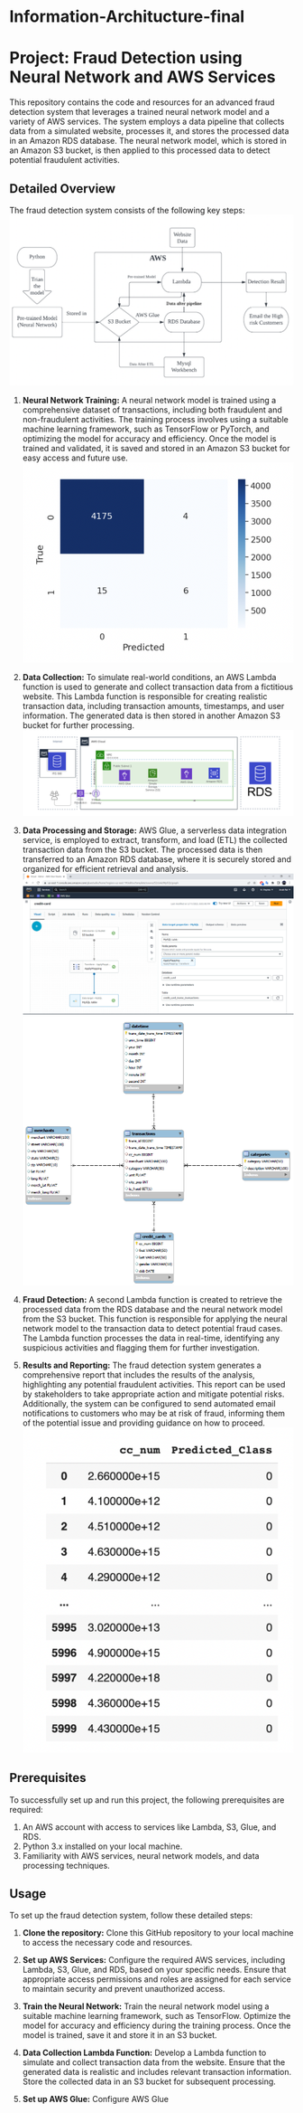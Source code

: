 # Information-Architucture-final
# Project: Fraud Detection using Neural Network and AWS Services

This repository contains the code and resources for an advanced fraud detection system that leverages a trained neural network model and a variety of AWS services. The system employs a data pipeline that collects data from a simulated website, processes it, and stores the processed data in an Amazon RDS database. The neural network model, which is stored in an Amazon S3 bucket, is then applied to this processed data to detect potential fraudulent activities.

## Detailed Overview

The fraud detection system consists of the following key steps:
![Workflow Diagram](https://github.com/DengyiLiu/Information-Architucture-final/blob/main/Screen%20Shot%202023-05-11%20at%2011.45.03%20PM.png)
1. **Neural Network Training:** A neural network model is trained using a comprehensive dataset of transactions, including both fraudulent and non-fraudulent activities. The training process involves using a suitable machine learning framework, such as TensorFlow or PyTorch, and optimizing the model for accuracy and efficiency. Once the model is trained and validated, it is saved and stored in an Amazon S3 bucket for easy access and future use.
![Model Performance](https://github.com/DengyiLiu/Information-Architucture-final/blob/main/Screen%20Shot%202023-05-11%20at%2011.51.55%20PM.png)
2. **Data Collection:** To simulate real-world conditions, an AWS Lambda function is used to generate and collect transaction data from a fictitious website. This Lambda function is responsible for creating realistic transaction data, including transaction amounts, timestamps, and user information. The generated data is then stored in another Amazon S3 bucket for further processing.
![Collect data Diagram](https://github.com/DengyiLiu/Information-Architucture-final/blob/main/451683853078_.pic.jpg)
3. **Data Processing and Storage:** AWS Glue, a serverless data integration service, is employed to extract, transform, and load (ETL) the collected transaction data from the S3 bucket. The processed data is then transferred to an Amazon RDS database, where it is securely stored and organized for efficient retrieval and analysis.
![Glue Job Diagram](https://github.com/DengyiLiu/Information-Architucture-final/blob/main/491683853079_.pic.jpg)
![Star Schema](https://github.com/DengyiLiu/Information-Architucture-final/blob/main/561683853087_.pic.jpg)

4. **Fraud Detection:** A second Lambda function is created to retrieve the processed data from the RDS database and the neural network model from the S3 bucket. This function is responsible for applying the neural network model to the transaction data to detect potential fraud cases. The Lambda function processes the data in real-time, identifying any suspicious activities and flagging them for further investigation.

5. **Results and Reporting:** The fraud detection system generates a comprehensive report that includes the results of the analysis, highlighting any potential fraudulent activities. This report can be used by stakeholders to take appropriate action and mitigate potential risks. Additionally, the system can be configured to send automated email notifications to customers who may be at risk of fraud, informing them of the potential issue and providing guidance on how to proceed.
![Result picture](https://github.com/DengyiLiu/Information-Architucture-final/blob/main/Screen%20Shot%202023-05-11%20at%2011.50.49%20PM.png)
## Prerequisites

To successfully set up and run this project, the following prerequisites are required:

1. An AWS account with access to services like Lambda, S3, Glue, and RDS.
2. Python 3.x installed on your local machine.
3. Familiarity with AWS services, neural network models, and data processing techniques.

## Usage

To set up the fraud detection system, follow these detailed steps:

1. **Clone the repository:** Clone this GitHub repository to your local machine to access the necessary code and resources.

2. **Set up AWS Services:** Configure the required AWS services, including Lambda, S3, Glue, and RDS, based on your specific needs. Ensure that appropriate access permissions and roles are assigned for each service to maintain security and prevent unauthorized access.

3. **Train the Neural Network:** Train the neural network model using a suitable machine learning framework, such as TensorFlow. Optimize the model for accuracy and efficiency during the training process. Once the model is trained, save it and store it in an S3 bucket.

4. **Data Collection Lambda Function:** Develop a Lambda function to simulate and collect transaction data from the website. Ensure that the generated data is realistic and includes relevant transaction information. Store the collected data in an S3 bucket for subsequent processing.

5. **Set up AWS Glue:** Configure AWS Glue
